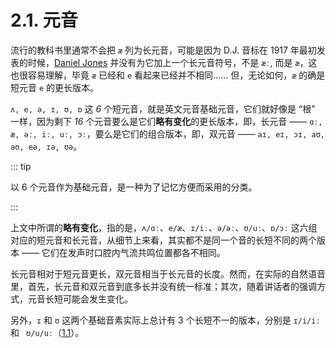 # 2.1. 元音

流行的教科书里通常不会把 `æ` 列为长元音，可能是因为 D.J. 音标在 1917 年最初发表的时候，[Daniel Jones](https://en.wikipedia.org/wiki/Daniel_Jones_(phonetician)) 并没有为它加上一个长元音符号，不是 `æː`, 而是 `æ`，这也很容易理解，毕竟 `æ` 已经和 `e` 看起来已经并不相同…… 但，无论如何，`æ` 的确是短元音 `e` 的更长版本。

`ʌ, e, ə, ɪ, ʊ, ɒ` 这 *6* 个短元音，就是英文元音基础元音，它们就好像是 “根” 一样，因为剩下 *16* 个元音要么是它们**略有变化**的更长版本，即，长元音 —— `ɑː, æ, əː, iː, uː, ɔː`，要么是它们的组合版本，即，双元音 —— `aɪ, eɪ, ɔɪ, aʊ, əʊ, eə, ɪə, ʊə`。

::: tip

以 6 个元音作为基础元音，是一种为了记忆方便而采用的分类。

:::

上文中所谓的**略有变化**，指的是，`ʌ/ɑː`、`e/æ`、`ɪ/iː`、`ə/əː`、`ʊ/uː`、`ɒ/ɔː` 这六组对应的短元音和长元音，从细节上来看，其实都不是同一个音的长短不同的两个版本 —— 它们在发声时口腔内气流共鸣位置都各不相同。

长元音相对于短元音更长，双元音相当于长元音的长度。然而，在实际的自然语音里，首先，长元音和双元音到底多长并没有统一标准；其次，随着讲话者的强调方式，元音长短可能会发生变化。

另外，`ɪ`  和 `ʊ` 这两个基础音素实际上总计有 3 个长短不一的版本，分别是 `ɪ/i/iː` 和 ` ʊ/u/uː`（[1.1](01-phonemes#_1-1-元音)）。

